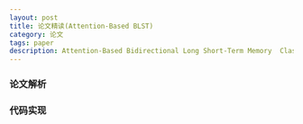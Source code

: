 ```yaml
---
layout: post
title: 论文精读(Attention-Based BLST)
category: 论文
tags: paper
description: Attention-Based Bidirectional Long Short-Term Memory  Classification 的代码实现
---
```

### 论文解析


### 代码实现

